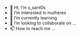 - 👋 Hi, I’m v_sant0s
- 👀 I’m interested in mulheres
- 🌱 I’m currently learning
- 💞️ I’m looking to collaborate on ...
- 📫 How to reach me ...

<!---
vitoriasantossouza/vitoriasantossouza is a ✨ special ✨ repository because its `README.md` (this file) appears on your GitHub profile.
You can click the Preview link to take a look at your changes.
--->
